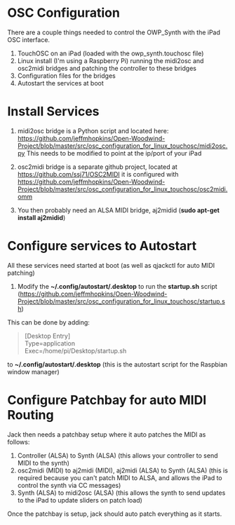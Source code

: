# OSC Configuration

There are a couple things needed to control the OWP_Synth with the iPad OSC interface.

1. TouchOSC on an iPad (loaded with the owp_synth.touchosc file)
2. Linux install (I'm using a Raspberry Pi) running the midi2osc and osc2midi bridges and patching the controller to these bridges
3. Configuration files for the bridges
4. Autostart the services at boot

# Install Services

1. midi2osc bridge is a Python script and located here: https://github.com/jeffmhopkins/Open-Woodwind-Project/blob/master/src/osc_configuration_for_linux_touchosc/midi2osc.py This needs to be modified to point at the ip/port of your iPad

2. osc2midi bridge is a separate github project, located at https://github.com/ssj71/OSC2MIDI it is configured with https://github.com/jeffmhopkins/Open-Woodwind-Project/blob/master/src/osc_configuration_for_linux_touchosc/osc2midi.omm

3. You then probably need an ALSA MIDI bridge, aj2midid (**sudo apt-get install aj2midid**)

# Configure services to Autostart

All these services need started at boot (as well as qjackctl for auto MIDI patching)

1. Modify the **~/.config/autostart/.desktop** to run the **startup.sh** script (https://github.com/jeffmhopkins/Open-Woodwind-Project/blob/master/src/osc_configuration_for_linux_touchosc/startup.sh) 

This can be done by adding:

>[Desktop Entry]  
>Type=application  
>Exec=/home/pi/Desktop/startup.sh  

to **~/.config/autostart/.desktop** (this is the autostart script for the Raspbian window manager)

# Configure Patchbay for auto MIDI Routing

Jack then needs a patchbay setup where it auto patches the MIDI as follows:
1. Controller (ALSA) to Synth (ALSA) (this allows your controller to send MIDI to the synth)
2. osc2midi (MIDI) to aj2midi (MIDI), aj2midi (ALSA) to Synth (ALSA) (this is required because you can't patch MIDI to ALSA, and allows the iPad to control the synth via CC messages)
3. Synth (ALSA) to midi2osc (ALSA) (this allows the synth to send updates to the iPad to update sliders on patch load)

Once the patchbay is setup, jack should auto patch everything as it starts.
